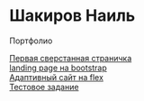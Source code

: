 # Шакиров Наиль
Портфолио

[Первая сверстанная страничка](https://snildarovich.github.io/легкий%20page%20с%20адаптивом/# "сайт портфолио")  
[landing page на bootstrap](https://snildarovich.github.io/bootstrap4,%20scss/# "с выплывающей формой контактов")  
[Адаптивный сайт на flex](https://snildarovich.github.io/на%20флексах,%20адаптив/# "сайт на css без использования препроцессоров")  
[Тестовое задание](https://snildarovich.github.io/blueasy/# "использовал сборку gulp")
